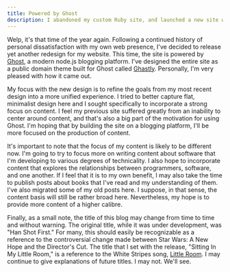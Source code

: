 ```yaml
---
title: Powered by Ghost
description: I abandoned my custom Ruby site, and launched a new site with Ghost.
---
```


Welp, it's that time of the year again. Following a continued history of personal dissatisfaction with my own web presence, I've decided to release yet another redesign for my website. This time, the site is powered by [Ghost](https://ghost.org/), a modern node.js blogging platform. I've designed the entire site as a public domain theme built for Ghost called [Ghastly](https://github.com/aaronweiss74/Ghastly). Personally, I'm very pleased with how it came out.

My focus with the new design is to refine the goals from my most recent design into a more unified experience. I tried to better capture flat, minimalist design here and I sought specifically to incorporate a strong focus on content. I feel my previous site suffered greatly from an inability to center around content, and that's also a big part of the motivation for using Ghost. I'm hoping that by building the site on a blogging platform, I'll be more focused on the production of content.

It's important to note that the focus of my content is likely to be different now. I'm going to try to focus more on writing content about software that I'm developing to various degrees of technicality. I also hope to incorporate content that explores the relationships between programmers, software, and one another. If I feel that it is to my own benefit, I may also take the time to publish posts about books that I've read and my understanding of them. I've also migrated some of my old posts here. I suppose, in that sense, the content basis will still be rather broad here. Nevertheless, my hope is to provide more content of a higher calibre.

Finally, as a small note, the title of this blog may change from time to time and without warning. The original title, while it was under development, was "Han Shot First." For many, this should easily be recognizable as a reference to the controversial change made between Star Wars: A New Hope and the Director's Cut. The title that I set with the release, "Sitting In My Little Room," is a reference to the White Stripes song, [Little Room](http://rd.io/x/QfDU3jd-tGQ/). I may continue to give explanations of future titles. I may not. We'll see.	
